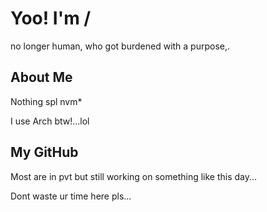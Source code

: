 <!-- dont copy -->
<!-- Make ur Own -->

# Yoo! I'm /

no longer human, who got burdened with a purpose,.

## About Me

Nothing spl nvm*

I use Arch btw!...lol

## My GitHub

Most are in pvt but still working on something like this day...

Dont waste ur time here pls...
